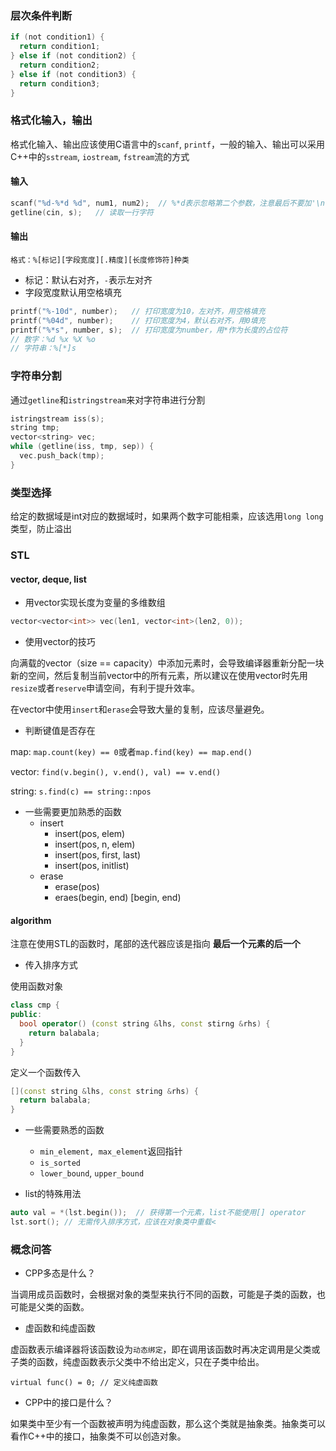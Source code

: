 ### 层次条件判断

```c
if (not condition1) {
  return condition1;
} else if (not condition2) {
  return condition2;
} else if (not condition3) {
  return condition3;
}
```


### 格式化输入，输出

格式化输入、输出应该使用C语言中的`scanf`, `printf`，一般的输入、输出可以采用C++中的`sstream`, `iostream`, `fstream`流的方式

#### 输入

```cpp
scanf("%d-%*d %d", num1, num2);  // %*d表示忽略第二个参数，注意最后不要加'\n'
getline(cin, s);   // 读取一行字符
```

#### 输出

`格式：%[标记][字段宽度][.精度][长度修饰符]种类`
+ 标记：默认右对齐，`-`表示左对齐
+ 字段宽度默认用空格填充

```c
printf("%-10d", number);   // 打印宽度为10，左对齐，用空格填充
printf("%04d", number);    // 打印宽度为4，默认右对齐，用0填充
printf("%*s", number, s);  // 打印宽度为number，用*作为长度的占位符
// 数字：%d %x %X %o
// 字符串：%[*]s
```

### 字符串分割

通过`getline`和`istringstream`来对字符串进行分割

```cpp
istringstream iss(s);
string tmp;
vector<string> vec;
while (getline(iss, tmp, sep)) {
  vec.push_back(tmp);
}
```

### 类型选择

给定的数据域是int对应的数据域时，如果两个数字可能相乘，应该选用`long long`类型，防止溢出

### STL

#### vector, deque, list

+ 用vector实现长度为变量的多维数组

```cpp
vector<vector<int>> vec(len1, vector<int>(len2, 0));
```

+ 使用vector的技巧

向满载的vector（size == capacity）中添加元素时，会导致编译器重新分配一块新的空间，然后复制当前vector中的所有元素，所以建议在使用vector时先用`resize`或者`reserve`申请空间，有利于提升效率。

在vector中使用`insert`和`erase`会导致大量的复制，应该尽量避免。

+ 判断键值是否存在

map: `map.count(key) == 0`或者`map.find(key) == map.end()`

vector: `find(v.begin(), v.end(), val) == v.end()`

string: `s.find(c) == string::npos`

+ 一些需要更加熟悉的函数
  + insert
    + insert(pos, elem)
    + insert(pos, n, elem)
    + insert(pos, first, last)
    + insert(pos, initlist)
  + erase
    + erase(pos)
    + eraes(begin, end)   [begin, end)

#### algorithm

注意在使用STL的函数时，尾部的迭代器应该是指向 **最后一个元素的后一个** 

+ 传入排序方式

使用函数对象

```cpp
class cmp {
public:
  bool operator() (const string &lhs, const stirng &rhs) {
    return balabala;
  }
}
```

定义一个函数传入

```cpp
[](const string &lhs, const string &rhs) {
  return balabala;
}
```

+ 一些需要熟悉的函数
  + `min_element, max_element`返回指针
  + `is_sorted`
  + `lower_bound`, `upper_bound`

+ list的特殊用法

```cpp
auto val = *(lst.begin());  // 获得第一个元素，list不能使用[] operator
lst.sort(); // 无需传入排序方式，应该在对象类中重载<
```

### 概念问答

+ CPP多态是什么？

当调用成员函数时，会根据对象的类型来执行不同的函数，可能是子类的函数，也可能是父类的函数。

+ 虚函数和纯虚函数

虚函数表示编译器将该函数设为`动态绑定`，即在调用该函数时再决定调用是父类或子类的函数，纯虚函数表示父类中不给出定义，只在子类中给出。

`virtual func() = 0; // 定义纯虚函数`

+ CPP中的接口是什么？

如果类中至少有一个函数被声明为纯虚函数，那么这个类就是抽象类。抽象类可以看作C++中的接口，抽象类不可以创造对象。
